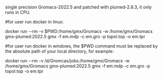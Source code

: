 single precision Gromacs-2022.5 and patched with plumed-2.8.3, it only runs in CPU.

#for user run docker in linux:

docker run --rm -v $PWD:/home/gmx/Gromacs -w /home/gmx/Gromacs gmx-plumed:2022.5 gmx -f em.mdp -c em.gro -p topol.top -o em.tpr

#for user run docker in windows, the $PWD command must be replaced by the absolute path of your local directory, for example:

docker run --rm -v /d/Gromcas/jobs:/home/gmx/Gromacs -w /home/gmx/Gromacs gmx-plumed:2022.5 gmx -f em.mdp -c em.gro -p topol.top -o em.tpr